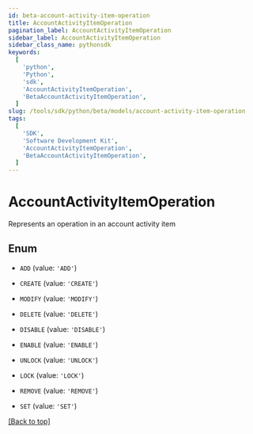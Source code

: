 ```yaml
---
id: beta-account-activity-item-operation
title: AccountActivityItemOperation
pagination_label: AccountActivityItemOperation
sidebar_label: AccountActivityItemOperation
sidebar_class_name: pythonsdk
keywords:
  [
    'python',
    'Python',
    'sdk',
    'AccountActivityItemOperation',
    'BetaAccountActivityItemOperation',
  ]
slug: /tools/sdk/python/beta/models/account-activity-item-operation
tags:
  [
    'SDK',
    'Software Development Kit',
    'AccountActivityItemOperation',
    'BetaAccountActivityItemOperation',
  ]
---
```


# AccountActivityItemOperation

Represents an operation in an account activity item

## Enum

- `ADD` (value: `'ADD'`)

- `CREATE` (value: `'CREATE'`)

- `MODIFY` (value: `'MODIFY'`)

- `DELETE` (value: `'DELETE'`)

- `DISABLE` (value: `'DISABLE'`)

- `ENABLE` (value: `'ENABLE'`)

- `UNLOCK` (value: `'UNLOCK'`)

- `LOCK` (value: `'LOCK'`)

- `REMOVE` (value: `'REMOVE'`)

- `SET` (value: `'SET'`)

[[Back to top]](#)
